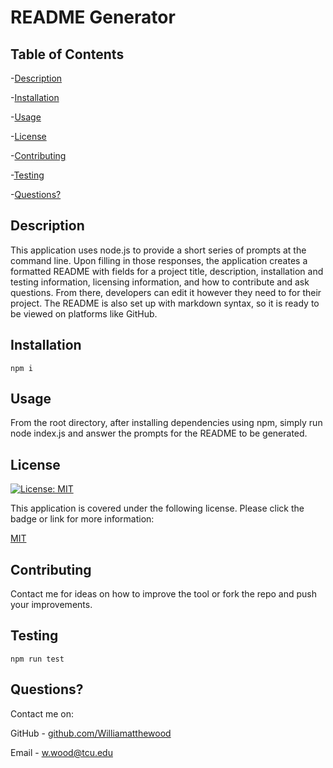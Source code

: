 # README Generator


  ## Table of Contents
  -[Description](#description)
  
  -[Installation](#installation)
  
  -[Usage](#usage)
  
  -[License](#license)
  
  -[Contributing](#contributing)
  
  -[Testing](#testing)
  
  -[Questions?](#questions)
  

  ## Description
  
  This application uses node.js to provide a short series of prompts at the command line. Upon filling in those responses, the application creates a formatted README with fields for a project title, description, installation and testing information, licensing information, and how to contribute and ask questions. From there, developers can edit it however they need to for their project. The README is also set up with markdown syntax, so it is ready to be viewed on platforms like GitHub.
  

  ## Installation 
  
  ```
  npm i
  ```
  

  ## Usage
  
  From the root directory, after installing dependencies using npm, simply run node index.js and answer the prompts for the README to be generated.
  

  ## License
  
  [![License: MIT](https://img.shields.io/badge/License-MIT-yellow.svg)](https://opensource.org/licenses/MIT)
  
  This application is covered under the following license. Please click the badge or link for more information:

  [MIT](https://opensource.org/license/mit/)
    
  

  ## Contributing
  
  Contact me for ideas on how to improve the tool or fork the repo and push your improvements.
  

  ## Testing
  
  ```
  npm run test
  ```
  

  ## Questions?
  
  Contact me on:
  
  GitHub - [github.com/Williamatthewood](https://github.com/Williamatthewood)
  
  Email - w.wood@tcu.edu
